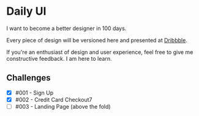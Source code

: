 # Daily UI

I want to become a better designer in 100 days.

Every piece of design will be versioned here and presented at [Dribbble](https://dribbble.com/happycrappie).

If you're an enthusiast of design and user experience, feel free to give me constructive feedback. I am here to learn.

## Challenges

- [x] #001 - Sign Up
- [x] #002 - Credit Card Checkout7
- [ ] #003 - Landing Page (above the fold)